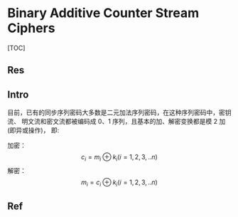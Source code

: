 # Binary Additive Counter Stream Ciphers

[TOC]



## Res


## Intro

目前，已有的同步序列密码大多数是二元加法序列密码，在这种序列密码中，密钥流、 明文流和密文流都被编码成 0、1 序列，且基本的加、解密变换都是模 2 加(即异或操作)， 即:

加密： 
$$c_i = m_i \oplus k_i (i = 1,2,3,..n)$$
解密：
$$m_i = c_i \oplus k_i (i = 1,2,3,..n)$$




## Ref

